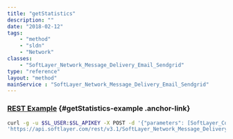 ```yaml
---
title: "getStatistics"
description: ""
date: "2018-02-12"
tags:
    - "method"
    - "sldn"
    - "Network"
classes:
    - "SoftLayer_Network_Message_Delivery_Email_Sendgrid"
type: "reference"
layout: "method"
mainService : "SoftLayer_Network_Message_Delivery_Email_Sendgrid"
---
```


### [REST Example](#getStatistics-example) <a href="/article/rest/"><i class="fas fa-question"></i></a> {#getStatistics-example .anchor-link} 
```bash
curl -g -u $SL_USER:$SL_APIKEY -X POST -d '{"parameters": [SoftLayer_Container_Network_Message_Delivery_Email_Sendgrid_Statistics_Options]}' \
'https://api.softlayer.com/rest/v3.1/SoftLayer_Network_Message_Delivery_Email_Sendgrid/{SoftLayer_Network_Message_Delivery_Email_SendgridID}/getStatistics'
```
